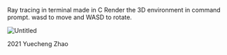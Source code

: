 Ray tracing in terminal made in C
Render the 3D environment in command prompt.
wasd to move and WASD to rotate.

![Untitled](https://github.com/zhao-18/Ray/assets/45818093/df6e4b73-a12f-48f0-931b-64dbee45b23f)

2021 Yuecheng Zhao
